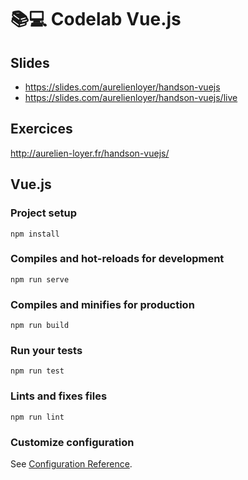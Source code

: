 # 📚💻 Codelab Vue.js

## Slides 

* https://slides.com/aurelienloyer/handson-vuejs
* https://slides.com/aurelienloyer/handson-vuejs/live

## Exercices 

http://aurelien-loyer.fr/handson-vuejs/

## Vue.js

### Project setup
```
npm install
```

### Compiles and hot-reloads for development
```
npm run serve
```

### Compiles and minifies for production
```
npm run build
```

### Run your tests
```
npm run test
```

### Lints and fixes files
```
npm run lint
```

### Customize configuration
See [Configuration Reference](https://cli.vuejs.org/config/).
